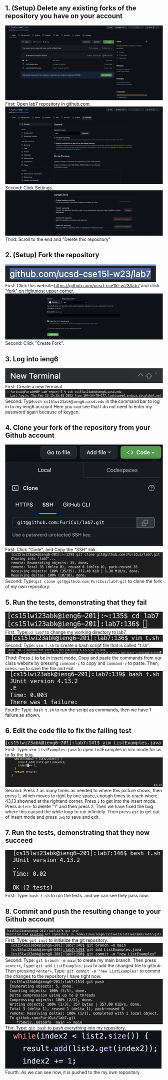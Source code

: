 ## 1. (Setup) Delete any existing forks of the repository you have on your account
![image](1.1.png)
First: Open lab7 repository in github.com.
![image](1.2.png)
Second: Click Settings.
![image](1.3.png)
Third: Scroll to the end and "Delete this repository"

## 2. (Setup) Fork the repository
![image](2.1.png)
First: Click this website:https://github.com/ucsd-cse15l-w23/lab7 and click "fork" on rightmost upper corner.
![image](2.2.png)
Second: Click "Create Fork".

## 3. Log into ieng6
![image](3.1.png)
First: Create a new terminal.
![image](3.2.png)
Second: Type:`ssh cs15lwi23abk@ieng6.ucsd.edu` in the command bar to log in to my ieng6 account.Here you can see that I do not need to enter my password again because of keygen.

## 4. Clone your fork of the repository from your Github account
![image](4.1.png)
First: Click "Code", and Copy the "SSH" link.
![image](4.2.png)
Second: Type:`git clone git@github.com:FuriCui/lab7.git` to clone the fork of my own repository.

## 5. Run the tests, demonstrating that they fail
![image](5.1.png)
First: Type:`cd lab7` to change my working directory to lab7.
![image](5.2.png)
Second: Type: `vim t.sh` to create a bash script file that is called "t.sh".
![image](5.3.png)
Third: Press `i` to be in insert mode. Copy and paste the commands from our class website by pressing `command-c` to copy and `command-v` to paste. Then, press `:wq` to save the file and exit.
![image](5.4.png)
Fourth: Type: `bash t.sh` to run the script as commands, then we have 1 failure as shown.

## 6. Edit the code file to fix the failing test
![image](6.1.png)
First: Type: `vim ListExamples.java` to open ListExamples in vim mode for us to fix the bug.
![image](6.2.png)
Second: Press `J` as many times as needed to where this picture shows, then press `l`, which moves to right by one space, enough times to reach where 43,13 showned at the rightend corner. Press `i` to get into the insert mode. Press `delete` to delete "1" and then press `2`. Then we have fixed the bug where this caused the while loop to run infinitely. Then press `esc` to get out of insert mode and press `:wq` to save and exit.

## 7. Run the tests, demonstrating that they now succeed
![image](7.1.png)
First: Type: `bash t.sh` to run the tests. and we can see they pass now.

## 8. Commit and push the resulting change to your Github account
![image](8.1.png)
First: Type: `git init` to initialize the git repository.
![image](8.2.png)
Second: Type: `git branch -m main` to create my main branch. Then press `<enter>`, Type: `git add ListExamples.java` to add the changed file to github. Then pressing `<enter>`, Type: `git commit -m "new ListExamples"` to commit the changes to the repository I have right now.
![image](8.3.png)
Thir: Type: `git push` to push everything into my repository.
![image](8.4.png)
Fourth: As we can see now, it is pushed to the my own repository
